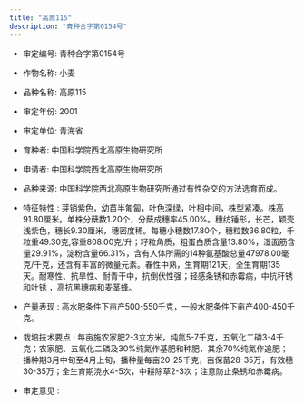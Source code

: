 ```yaml
---
title: "高原115"
description: "青种合字第0154号"
---
```

* 审定编号:  青种合字第0154号

*  作物名称:  小麦

*  品种名称:  高原115

*  审定年份:  2001

*  审定单位:  青海省

* 育种者:  中国科学院西北高原生物研究所

*  申请者:  中国科学院西北高原生物研究所

*  品种来源:  中国科学院西北高原生物研究所通过有性杂交的方法选育而成。

*  特征特性 : 
芽销紫色，幼苗半匍匐，叶色深绿，叶相中间，株型紧凑。株高91.80厘米。单株分蘖数1.20个，分蘖成穗率45.00%。穗纺锤形，长芒，颖壳浅紫色，穗长9.30厘米，穗密度稀。每穗小穗数17.80个，穗粒数36.80粒，千粒重49.30克,容重808.00克/升；籽粒角质，粗蛋白质含量13.80%，湿面筋含量29.91%，淀粉含量66.31%，含有人体所需的14种氨基酸总量47978.00毫克/千克，还含有丰富的微量元素。春性中熟，生育期121天，全生育期135天。耐寒性、抗旱性、耐青干中，抗倒伏性强；轻感条锈和赤霉病，中抗秆锈和叶锈 ，高抗黑穗病和麦茎蜂。
 
*  产量表现 : 
高水肥条件下亩产500-550千克，一般水肥条件下亩产400-450千克。

*  栽培技术要点 : 
每亩施农家肥2-3立方米，纯氮5-7千克，五氧化二磷3-4千克；农家肥、五氧化二磷及30%纯氮作基肥和种肥，其余70%纯氮作追肥；播种期3月中旬至4月上旬，播种量每亩20-25千克，亩保苗28-35万，有效穗30-35万；全生育期浇水4-5次，中耕除草2-3次；注意防止条锈和赤霉病。

*  审定意见 : 

